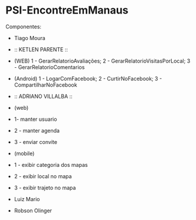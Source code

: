 # PSI-EncontreEmManaus

Componentes:

* Tiago Moura 


* :: KETLEN PARENTE ::
* (WEB)  1 - GerarRelatorioAvaliações;  2 - GerarRelatorioVisitasPorLocal;  3 - GerarRelatorioComentarios
* (Android)  1 - LogarComFacebook; 2 - CurtirNoFacebook; 3 - CompartilharNoFacebook

* :: ADRIANO VILLALBA :: 
* (web) 
* 1- manter usuario 
* 2 - manter agenda 
* 3 - enviar convite  
* (mobile) 
* 1 - exibir categoria dos mapas 
* 2 - exibir local no mapa 
* 3 - exibir trajeto no mapa

* Luiz Mario 
* Robson Olinger

